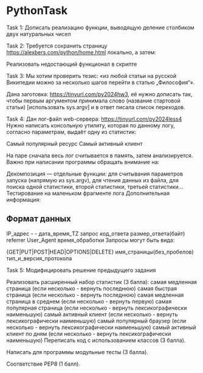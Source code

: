 ﻿# PythonTask
Task 1:
Дописать реализацию функции, выводящую деление столбиком двух натуральных чисел

Task 2:
Требуется сохранить страницу https://alexbers.com/python/home.html локально, а затем:

Реализовать недостающий функционал в скрипте

Task 3:
Мы хотим проверить тезис: «из любой статьи на русской Википедии можно за несколько шагов перейти в статью „Философия“».

Дана заготовка: https://tinyurl.com/py2024hw3, её нужно дописать так, чтобы первым аргументом принимала слово (название стартовой статьи) [использовать sys.argv] и в ответ писала список переходов.

Task 4:
Дан лог-файл web-сервера: https://tinyurl.com/py2024less4
Нужно написать консольную утилиту, которая по данному логу, согласно параметрам, выдаёт одну из статистик:

Самый популярный ресурс
Самый активный клиент

На паре сначала весь лог считывается в память, затем анализируется. Важно при написании программы обращать внимание на:

Декомпозиция — отдельные функции: для считывания параметров запуска (напрямую из sys.argv), для чтения данных из файла, для поиска одной статистики, второй статистики, третьей статистики...
Тестирование на маленьком фрагменте лога
Дополнительная информация:

Формат данных
-------------
IP_адрес - - дата_время_TZ запрос код_ответа размер_ответа(байт) referrer User_Agent время_обработки
Запросы могут быть вида:

{GET|PUT|POST|HEAD|OPTIONS|DELETE} имя_страницы(без_пробелов) тип_и_версия_протокола


Task 5:
Модифицировать решение предыдущего задания

Реализовать расширенный набор статистик (3 балла):
самая медленная страница (если несколько - вернуть последнюю)
самая быстрая страница (если несколько - вернуть последнюю)
самая медленная страница в среднем (если несколько - вернуть первую)
самая популярная страница (если несколько - вернуть лексикографически наименьшую)
самый активный клиент (если несколько - вернуть лексикографически наименьшую)
самый популярный браузер (если несколько - вернуть лексикографически наименьшую)
самый активный клиент по дням (если несколько - вернуть лексикографически наименьшую)
Переписать код с использованием классов (3 балла).

Написать для программы модульные тесты (3 балла).

Соответствие PEP8 (1 балл).

